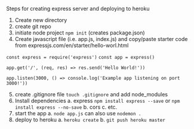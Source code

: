 Steps for creating express server and deploying to heroku
1.  Create new directory 
2.  create git repo
3.  initiate node project `npm init` (creates package.json)
4.  Create javascript file (i.e. app.js, index.js) and copy/paste starter code from expressjs.com/en/starter/hello-worl.html

`const express = require('express')`
`const app = express()`

`app.get('/', (req, res) => res.send('Hello World!'))`

`app.listen(3000, () => console.log('Example app listening on port 3000!'))` 

5. create .gitignore file `touch .gitignore` and add node_modules
6. Install dependencies
	a. express
		`npm install express --save` or `npm install express --no-save`
	b. cors
	c. etc.
7. start the app
	a. `node app.js` can also use `nodemon .`
8. deploy to heroku	
	a. `heroku create`
	b. `git push heroku master`
